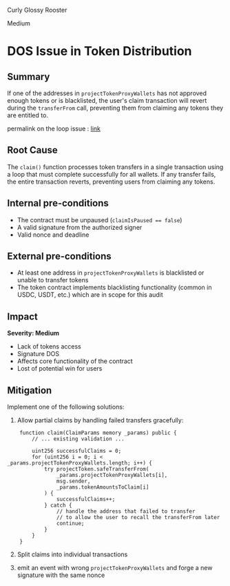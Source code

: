 Curly Glossy Rooster

Medium

# DOS Issue in Token Distribution

## Summary
If one of the addresses in `projectTokenProxyWallets` has not approved enough tokens or is blacklisted, the user's claim transaction will revert during the `transferFrom` call, preventing them from claiming any tokens they are entitled to.

permalink on the loop issue : [link](https://github.com/sherlock-audit/2024-11-vvv-exchange-update/blob/main/vvv-platform-smart-contracts/contracts/vc/VVVVCTokenDistributor.sol#L129-L136)

## Root Cause
The `claim()` function processes token transfers in a single transaction using a loop that must complete successfully for all wallets. If any transfer fails, the entire transaction reverts, preventing users from claiming any tokens.

## Internal pre-conditions
- The contract must be unpaused (`claimIsPaused == false`)
- A valid signature from the authorized signer
- Valid nonce and deadline

## External pre-conditions
- At least one address in `projectTokenProxyWallets` is blacklisted or unable to transfer tokens
- The token contract implements blacklisting functionality (common in USDC, USDT, etc.) which are in scope for this audit

## Impact
**Severity: Medium**
- Lack of tokens access
- Signature DOS
- Affects core functionality of the contract
- Lost of potential win for users

## Mitigation
Implement one of the following solutions:

1. Allow partial claims by handling failed transfers gracefully:

```solidity
    function claim(ClaimParams memory _params) public {
        // ... existing validation ...
        
        uint256 successfulClaims = 0;
        for (uint256 i = 0; i < _params.projectTokenProxyWallets.length; i++) {
            try projectToken.safeTransferFrom(
                _params.projectTokenProxyWallets[i],
                msg.sender,
                _params.tokenAmountsToClaim[i]
            ) {
                successfulClaims++;
            } catch {
                // handle the address that failed to transfer
                // to allow the user to recall the transferFrom later
                continue;
            }
        }
    }
```

2. Split claims into individual transactions

3. emit an event with wrong `projectTokenProxyWallets` and forge a new signature with the same nonce 